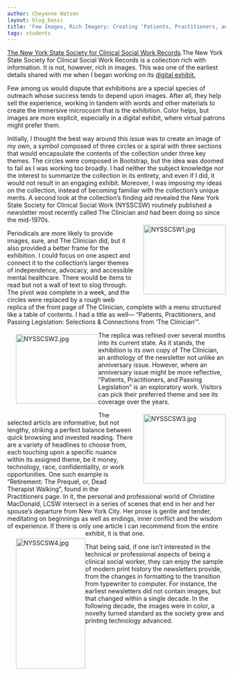 ```yaml
---
author: Cheyenne Watson
layout: blog_basic
title: 'Few Images, Rich Imagery: Creating ‘Patients, Practitioners, and Passing Legislation’'
tags: students
---
```

  <p></p>
 <p>
<a href="https://archives.albany.edu/description/catalog/apap290">The New York State Society for Clinical Social Work Records</a>.The New York State Society for Clinical Social Work Records is a collection rich with information. It is not, however, rich in images. This was one of the earliest details shared with me when I began working on its <a href="https://archives.albany.edu/web/exhibits/nysscsw/">digital exhibit.</a>
</p>
 <p>Few among us would dispute that exhibitions are a special species of outreach whose success tends to depend upon images. After all, they help sell the experience, working in tandem with words and other materials to create the immersive microcosm that is the exhibition. Color helps, but images are more explicit, especially in a digital exhibit, where virtual patrons might prefer them.</p>

 <p>Initially, I thought the best way around this issue was to create an image of my own, a symbol composed of three circles or a spiral with three sections that would encapsulate the contents of the collection under three key themes. The circles were composed in Bootstrap, but the idea was doomed to fail as I was working too broadly. I had neither the subject knowledge nor the interest to summarize the collection in its entirety, and even if I did, it would not result in an engaging exhibit. Moreover, I was imposing my ideas on the collection, instead of becoming familiar with the collection’s unique merits. A second look at the collection’s finding aid revealed the New York State Society for Clinical Social Work (NYSSCSW) routinely published a newsletter most recently called The Clinician and had been doing so since the mid-1970s.<img alt="NYSSCSW1.jpg" class="mt-image-right" height="160" src="{{ site.url }}/posts-img/NYSSCSW1.jpg" style="float: right; margin: 20px 0 20px 20px;" width="190"/></p>
<p>Periodicals are more likely to provide images, sure, and The Clinician did, but it also provided a better frame for the exhibition. I could focus on one aspect and connect it to the collection’s larger themes of independence, advocacy, and accessible mental healthcare. There would be items to read but not a wall of text to slog through. The pivot was complete in a week, and the circles were replaced by a rough web replica of the front page of The Clinician, complete with a menu structured like a table of contents. I had a title as well— “Patients, Practitioners, and Passing Legislation: Selections & Connections from ‘The Clinician’”.<img alt="NYSSCSW2.jpg" class="mt-image-right" height="160" src="{{ site.url }}/posts-img/NYSSCSW2.jpg" style="float: left; margin: 20px 0 20px 20px;" width="190"/></p>
<p>The replica was refined over several months into its current state. As it stands, the exhibition is its own copy of The Clinician, an anthology of the newsletter not unlike an anniversary issue. However, where an anniversary issue might be more reflective, “Patients, Practitioners, and Passing Legislation” is an exploratory work. Visitors can pick their preferred theme and see its coverage over the years.<img alt="NYSSCSW3.jpg" class="mt-image-right" height="160" src="{{ site.url }}/posts-img/NYSSCSW3.jpg" style="float: right; margin: 20px 0 20px 20px;" width="190"/></p>

<p>The selected articls are informative, but not lengthy, striking a perfect balance between quick browsing and invested reading. There are a variety of headlines to choose from, each touching upon a specific nuance within its assigned theme, be it money, technology, race, confidentiality, or work opportunities. One such example is “Retirement: The Prequel, or, Dead Therapist Walking”, found in the Practitioners page. In it, the personal and professional world of Christine MacDonald, LCSW intersect in a series of scenes that end in her and her spouse’s departure from New York City. Her prose is gentle and tender, meditating on beginnings as well as endings, inner conflict and the wisdom of experience. If there is only one article I can recommend from the entire exhibit, it is that one. <img alt="NYSSCSW4.jpg" class="mt-image-right" height="300" src="{{ site.url }}/posts-img/NYSSCSW4.jpg" style="float: left; margin: 20px 0 20px 20px;" width="160"/></p>
<p>That being said, if one isn’t interested in the technical or professional aspects of being a clinical social worker, they can enjoy the sample of modern print history the newsletters provide, from the changes in formatting to the transition from typewriter to computer. For instance, the earliest newsletters did not contain images, but that changed within a single decade. In the following decade, the images were in color, a novelty turned standard as the society grew and printing technology advanced.
  <p></p>
<p></p>
<p></p>
<p></p>
<p></p>



